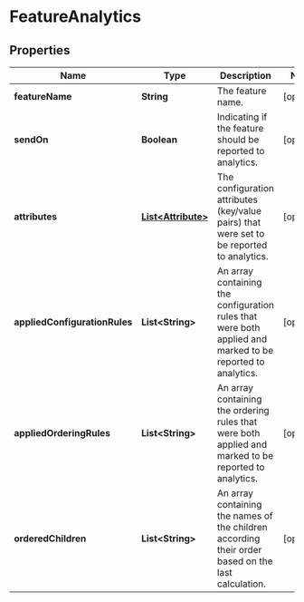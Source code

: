 
# FeatureAnalytics

## Properties
Name | Type | Description | Notes
------------ | ------------- | ------------- | -------------
**featureName** | **String** | The feature name. |  [optional]
**sendOn** | **Boolean** | Indicating if the feature should be reported to analytics. |  [optional]
**attributes** | [**List&lt;Attribute&gt;**](Attribute.md) | The configuration attributes (key/value pairs) that were set to be reported to analytics. |  [optional]
**appliedConfigurationRules** | **List&lt;String&gt;** | An array containing the configuration rules that were both applied and marked to be reported to analytics. |  [optional]
**appliedOrderingRules** | **List&lt;String&gt;** | An array containing the ordering rules that were both applied and marked to be reported to analytics. |  [optional]
**orderedChildren** | **List&lt;String&gt;** | An array containing the names of the children according their order based on the last calculation. |  [optional]



